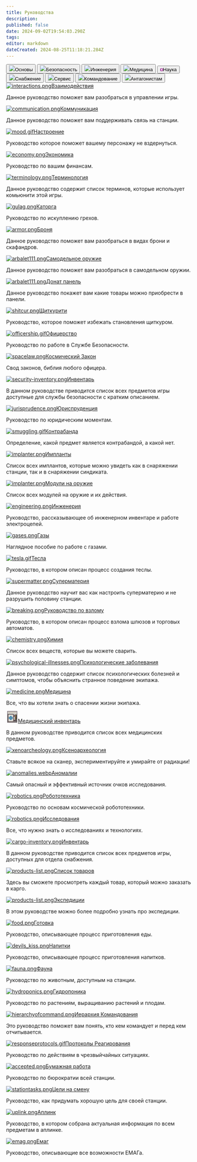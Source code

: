 ```yaml
---
title: Руководства
description: 
published: false
date: 2024-09-02T19:54:03.290Z
tags: 
editor: markdown
dateCreated: 2024-08-25T11:18:21.284Z
---
```


  <div class="buttoncontainer">
    <button id="buttonbas"><img src="/hud_icons/no_id.png">Основы</button>
    <button id="buttonsec"><img src="/hud_icons/warden's_icon.png">Безопасность</button> 
    <button id="buttoneng"><img src="/hud_icons/engineer's_icon.png">Инженерия</button>
    <button id="buttonmed"><img src="/hud_icons/doctor's_icon.png">Медицина</button>
    <button id="buttonrnd"><img src="/hud_icons/scientist's_icon.png">Наука</button>
    <button id="buttoncar"><img src="/hud_icons/shaftminer's_icon.png">Снабжение</button>
    <button id="buttonser"><img src="/hud_icons/libranian's_icon.png">Сервис</button>
    <button id="buttoncom"><img src="/hud_icons/captaim's_icon.png">Командование</button>
    <button id="buttonant"><img src="/hud_icons/wanted.png">Антагонистам</button>
  </div>
  <div class="content-container">
    <div class="content-table" id="bas">
      <a href="/guides/interactions" class="is-internal-link is-valid-page"><img src="/guides/guide-page-icons/interactions.png" alt="interactions.png">Взаимодействия</a>
      <p>Данное руководство поможет вам разобраться в управлении игры.</p>
      <a href="/guides/communication" class="is-internal-link is-valid-page"><img src="/guides/guide-page-icons/communication.png" alt="communication.png">Коммуникация</a>
      <p>Данное руководство поможет вам поддерживать связь на станции.</p>
      <a href="/guides/mood" class="is-internal-link is-valid-page"><img src="/guides/guide-page-icons/mood.gif" alt="mood.gif">Настроение</a>
      <p>Руководство которое поможет вашему персонажу не вздернуться.</p>
      <a href="/guides/economy" class="is-internal-link is-valid-page"><img src="/guides/guide-page-icons/economy.png" alt="economy.png">Экономика</a>
      <p>Руководство по вашим финансам.</p>
      <a href="/guides/terminology" class="is-internal-link is-valid-page"><img src="/guides/guide-page-icons/terminology.png" alt="terminology.png">Терминология</a>
      <p>Данное руководство содержит список терминов, которые использует комьюнити этой игры.</p>
      <a href="/guides/gulag" class="is-internal-link is-valid-page"><img src="/guides/guide-page-icons/gulag.png" alt="gulag.png">Каторга</a>
      <p>Руководство по искуплению грехов.</p>
      <a href="/guides/armor" class="is-internal-link is-valid-page"><img src="/guides/guide-page-icons/armor.png" alt="armor.png">Броня</a>
      <p>Данное руководство поможет вам разобраться в видах брони и скафандров.</p>
			<a href="/guides/handmadeweapons" class="is-internal-link is-valid-page"><img src="/arbalet111.png" alt="arbalet111.png">Самодельное оружие</a>
      <p>Данное руководство поможет вам разобраться в самодельном оружии.</p>
      <a href="/guides/panel" class="is-internal-link is-valid-page"><img src="/guides/guide-page-icons/donat_panel.png" alt="arbalet111.png">Донат панель</a>
      <p>Данное руководство покажет вам какие товары можно приобрести в панели.</p>
      <!--<a href="/guides/local-hosting"><img src="/guides/basics/local-hosting/screen.png" alt="screen.png" />Запуск локального сервера</a>
      <p>Данное руководство поможет вам запустить сборку нашего сервера на вашем компьютере!</p>-->
    </div>
    <div class="content-table" id="sec">
      <a href="/guides/shitcurity" class="is-internal-link is-valid-page"><img src="/guides/security/shitcurity/shitcur.png" alt="shitcur.png">Щиткурити</a>
      <p>Руководство, которое поможет избежать становления щиткуром.</p>
      <a href="/guides/officership" class="is-internal-link is-valid-page"><img src="/guides/guide-page-icons/officership.gif" alt="officership.gif">Офицерство</a>
      <p>Руководство по работе в Службе Безопасности.</p>
      <a href="/spacelaw" class="is-internal-link is-valid-page"><img src="/guides/guide-page-icons/spacelaw.png" alt="spacelaw.png">Космический Закон</a>
      <p>Свод законов, библия любого офицера.</p>
      <a href="/guides/securityinventory" class="is-internal-link is-valid-page"><img src="/guides/guide-page-icons/security-inventory.png" alt="security-inventory.png">Инвентарь</a>
      <p>В данном руководстве приводится список всех предметов игры доступные для службы безопасности с кратким описанием.</p>
      <a href="/guides/jurisprudence" class="is-internal-link is-valid-page"><img src="/guides/guide-page-icons/jurisprudence.png" alt="jurisprudence.png">Юриспруденция</a>
      <p>Руководство по юридическим моментам.</p>
      <a href="/guides/smuggling" class="is-internal-link is-valid-page"><img src="/guides/guide-page-icons/smuggling.gif" alt="smuggling.gif">Контрабанда</a>
      <p>Определение, какой предмет является контрабандой, а какой нет.</p>
      <a href="/guides/implants" class="is-internal-link is-valid-page"><img src="/guides/guide-page-icons/implanter.png" alt="implanter.png">Импланты</a>
      <p>Список всех имплантов, которые можно увидеть как в снаряжении станции, так и в снаряжении синдиката.</p>
      <a href="/guides/weapon-module" class="is-internal-link is-valid-page"><img src="/weapon/module/light.png" alt="implanter.png">Модули на оружие</a>
      <p>Список всех модулей на оружие и их действия.</p>
    </div>
    <div class="content-table" id="eng">
      <a href="/guides/engineering" class="is-internal-link is-valid-page"><img src="/guides/guide-page-icons/engineering.png" alt="engineering.png">Инженерия</a>
      <p>Руководство, рассказывающее об инженерном инвентаре и работе электроцепей.</p>
      <a href="/guides/pipes" class="is-internal-link is-valid-page"><img src="/guides/guide-page-icons/gases.png" alt="gases.png">Газы</a>
      <p>Наглядное пособие по работе с газами.</p>
      <a href="/guides/tesla" class="is-internal-link is-valid-page"><img src="/guides/guide-page-icons/tesla.gif" alt="tesla.gif">Тесла</a>
      <p>Руководство, в котором описан процесс создания теслы.</p>
      <a href="/guides/supermatter" class="is-internal-link is-valid-page"><img src="/guides/guide-page-icons/supermatter.png" alt="supermatter.png">Суперматерия</a>
      <p>Данное руководство научит вас как настроить суперматерию и не разрушить половину станции.</p>
      <a href="/guides/breaking" class="is-internal-link is-valid-page"><img src="/guides/guide-page-icons/breaking.png" alt="breaking.png">Руководство по взлому</a>
      <p>Руководство, в котором описан процесс взлома шлюзов и торговых автоматов.</p>
    </div>
    <div class="content-table" id="med">
      <a href="/guides/chemistry" class="is-internal-link is-valid-page"><img src="/guides/guide-page-icons/chemistry.png" alt="chemistry.png">Химия</a>
      <p>Список всех веществ, которые вы можете сварить.</p>
      <a href="/guides/psychologicaldiseases" class="is-internal-link is-valid-page"><img src="/guides/guide-page-icons/psychology.png" alt="psychological-illnesses.png">Психологические заболевания</a>
      <p>Данное руководство содержит список психологических болезней и симптомов, чтобы объяснить странное поведение экипажа.</p>
      <a href="/guides/medicine" class="is-internal-link is-valid-page"><img src="/guides/guide-page-icons/medicine.png" alt="medicine.png">Медицина</a>
      <p>Все, что вы хотели знать о спасении жизни экипажа.</p>
      <a href="/guides/medicalequipment" class="is-internal-link is-valid-page"><img src="/guides/nanomed.gif" alt="nanomed.gif">Медицинский инвентарь</a>
      <p>В данном руководстве приводится список всех медицинских предметов.</p>
    </div>
    <div class="content-table" id="rnd">
      <a href="/guides/xenoarcheology" class="is-internal-link is-valid-page"><img src="/guides/guide-page-icons/xenoarcheology.png" alt="xenoarcheology.png">Ксеноархеология</a>
      <p>Ставьте всякое на сканер, экспериментируйте и умирайте от радиации!</p>
      <a href="/guides/anomalies" class="is-internal-link is-valid-page"><img src="/guides/guide-page-icons/anomalies.webp" alt="anomalies.webp">Аномалии</a>
      <p>Самый опасный и эффективный источник очков исследования.</p>
      <a href="/guides/robotics" class="is-internal-link is-valid-page"><img src="/guides/guide-page-icons/robotics.png" alt="robotics.png">Робототехника</a>
      <p>Руководство по основам космической робототехники.</p>
      <a href="/guides/researchanddevelopment" class="is-internal-link is-valid-page"><img src="https://wiki.ss14.su/images/8/8b/RDComputer.png" alt="robotics.png">Исследования</a>
      <p>Все, что нужно знать о исследованиях и технологиях.</p>
    </div>
    <div class="content-table" id="car">
      <a href="/guides/cargoinventory" class="is-internal-link is-valid-page"><img src="/guides/guide-page-icons/cargo-inventory.png" alt="cargo-inventory.png">Инвентарь</a>
      <p>В данном руководстве приводится список всех предметов игры, доступных для отдела снабжения.</p>
      <a href="/guides/listofproducts" class="is-internal-link is-valid-page"><img src="/guides/guide-page-icons/products-list.png" alt="products-list.png">Список товаров</a>
      <p>Здесь вы сможете просмотреть каждый товар, который можно заказать в карго.</p>
      <a href="/guides/expeditions" class="is-internal-link is-valid-page"><img src="/expeditions/expeditions_console.png" alt="products-list.png">Экспедиции</a>
      <p>В этом руководстве можно более подробно узнать про экспедиции.</p>
    </div>
    <div class="content-table" id="ser">
      <a href="/guides/food" class="is-internal-link is-valid-page"><img src="/guides/guide-page-icons/food.png" alt="food.png">Готовка</a>
      <p>Руководство, описывающее процесс приготовления еды.</p>
      <a href="/guides/beverages" class="is-internal-link is-valid-page"><img src="/guides/guide-page-icons/devils_kiss.png" alt="devils_kiss.png">Напитки</a>
      <p>Руководство, описывающее процесс приготовления напитков.</p>
      <a href="/guides/fauna" class="is-internal-link is-valid-page"><img src="/guides/guide-page-icons/fauna.png" alt="fauna.png">Фауна</a>
      <p>Руководство по животным, доступным на станции.</p>
      <a href="/guides/hydroponics" class="is-internal-link is-valid-page"> <img src="/guides/service/hydroponics/plants/wheat.png" alt="hydroponics.png">Гидропоника</a>
      <p>Руководство по растениям, выращиванию растений и плодам.</p>
    </div>
    <div class="content-table" id="com">
      <a href="/guides/hierarchyofcommand" class="is-internal-link is-valid-page"><img src="/guides/guide-page-icons/hierarchyofcommand.png" alt="hierarchyofcommand.png">Иерархия Командования</a>
      <p>Это руководство поможет вам понять, кто кем командует и перед кем отчитывается.</p>
      <a href="/guides/responseprotocols" class="is-internal-link is-valid-page"><img src="/guides/guide-page-icons/responseprotocols.gif" alt="responseprotocols.gif">Протоколы Реагирования</a>
      <p>Руководство по действиям в чрезвыйчайных ситуациях.</p>
      <a href="/guides/bureaucracy" class="is-internal-link is-valid-page"><img src="/guides/bureaucracy/accepted.png" alt="accepted.png">Бумажная работа</a>
      <p>Руководство по бюрократии всей станции.</p>
      <a href="/guides/stationtasks" class="is-internal-link is-valid-page"><img src="/guides/guide-page-icons/stationtasks.png" alt="stationtasks.png">Цели на смену</a>
      <p>Руководство, как придумать хорошую цель для своей станции.</p>
    </div>
    <div class="content-table" id="ant">
      <a href="/guides/uplink" class="is-internal-link is-valid-page"><img src="/guides/guide-page-icons/uplink.png" alt="uplink.png">Аплинк</a>
      <p>Руководство, в котором собрана актуальная информация по всем предметам в аплинке.</p>
      <a href="/guides/emag" class="is-internal-link is-valid-page"><img src="/guides/guide-page-icons/emag.png" alt="emag.png">Емаг</a>
      <p>Руководство, описывающие все возможности ЕМАГа.</p>
    </div>
  </div>
</div></div></template><template slot="comments"><div><comments></comments></div></template></page></div>